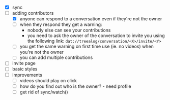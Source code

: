 - [x] sync
- [ ] adding contributors
  - [x] anyone can respond to a conversation even if they're not the owner
  - [ ] when they respond they get a warning:
    - nobody else can see your contributions
    - you need to ask the owner of the conversation to invite you using the following link: `dat://treealog/conversation/<X>/invite/<Y>`
  - [ ] you get the same warning on first time use (ie. no videos) when you're not the owner
  - [ ] you can add multiple contributions
- [ ] invite page
- [ ] basic styles
- [ ] improvements
  - [ ] videos should play on click
  - [ ] how do you find out who is the owner? - need profile
  - [ ] get rid of sync/watch()
